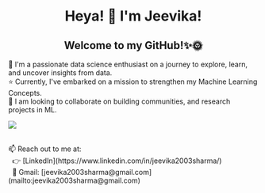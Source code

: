 <div align="center">
    <h1>Heya! 👋 I'm Jeevika!</h1>
    <h2>Welcome to my GitHub!✨🌞</h2>
</div>

🌱 I'm a passionate data science enthusiast on a journey to explore, learn, and uncover insights from data.<br>
⭐️ Currently, I've embarked on a mission to strengthen my Machine Learning Concepts.<br>
🤝 I am looking to collaborate on building communities, and research projects in ML.

![](https://miro.medium.com/v2/resize:fit:960/1*oJwImXIdksNBJ1ocRPNurg.gif)

<br>
📫 Reach out to me at:<br>
&nbsp;&nbsp;👉 [LinkedIn](https://www.linkedin.com/in/jeevika2003sharma/)<br>
&nbsp;&nbsp;📧 Gmail: [jeevika2003sharma@gmail.com](mailto:jeevika2003sharma@gmail.com)

<!---
JeevikaSharma/JeevikaSharma is a ✨ special ✨ repository because its `README.md` (this file) appears on your GitHub profile.
You can click the Preview link to take a look at your changes.
--->
